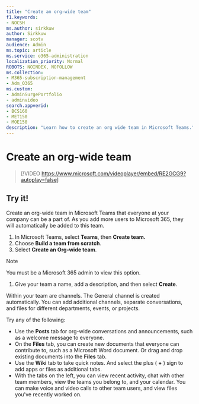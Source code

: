```yaml
---
title: "Create an org-wide team"
f1.keywords:
- NOCSH
ms.author: sirkkuw
author: Sirkkuw
manager: scotv
audience: Admin
ms.topic: article
ms.service: o365-administration
localization_priority: Normal
ROBOTS: NOINDEX, NOFOLLOW
ms.collection: 
- M365-subscription-management 
- Adm_O365
ms.custom: 
- AdminSurgePortfolio
- adminvideo
search.appverid:
- BCS160
- MET150
- MOE150
description: "Learn how to create an org wide team in Microsoft Teams."
---
```


# Create an org-wide team

> [!VIDEO https://www.microsoft.com/videoplayer/embed/RE2GCG9?autoplay=false]

## Try it!

Create an org-wide team in Microsoft Teams that everyone at your company can be a part of. As you add more users to Microsoft 365, they will automatically be added to this team.

1. In Microsoft Teams, select  **Teams**, then **Create team.**
2. Choose  **Build a team from scratch**.
3. Select  **Create an Org-wide team**.

> [!NOTE]
> You must be a Microsoft 365 admin to view this option.

1. Give your team a name, add a description, and then select  **Create**.

Within your team are channels. The General channel is created automatically. You can add additional channels, separate conversations, and files for different departments, events, or projects.

Try any of the following:

- Use the  **Posts** tab for org-wide conversations and announcements, such as a welcome message to everyone.
- On the  **Files** tab, you can create new documents that everyone can contribute to, such as a Microsoft Word document. Or drag and drop existing documents into the  **Files** tab.
- Use the  **Wiki** tab to take quick notes. And select the plus ( **+** ) sign to add apps or files as additional tabs.
- With the tabs on the left, you can view recent activity, chat with other team members, view the teams you belong to, and your calendar. You can make voice and video calls to other team users, and view files you've recently worked on.